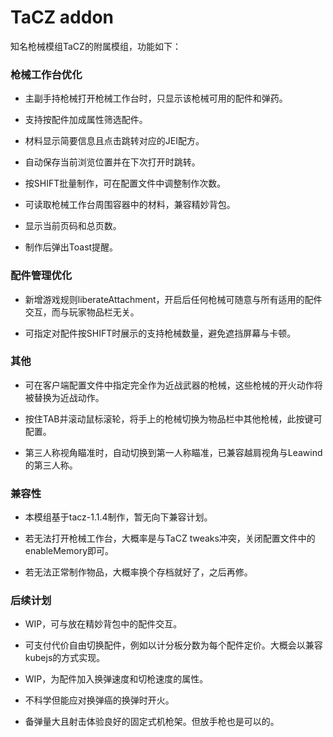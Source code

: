 # TaCZ addon

知名枪械模组TaCZ的附属模组，功能如下：

### 枪械工作台优化

- 主副手持枪械打开枪械工作台时，只显示该枪械可用的配件和弹药。

- 支持按配件加成属性筛选配件。

- 材料显示简要信息且点击跳转对应的JEI配方。

- 自动保存当前浏览位置并在下次打开时跳转。

- 按SHIFT批量制作，可在配置文件中调整制作次数。

- 可读取枪械工作台周围容器中的材料，兼容精妙背包。

- 显示当前页码和总页数。

- 制作后弹出Toast提醒。

### 配件管理优化

- 新增游戏规则liberateAttachment，开启后任何枪械可随意与所有适用的配件交互，而与玩家物品栏无关。

- 可指定对配件按SHIFT时展示的支持枪械数量，避免遮挡屏幕与卡顿。

### 其他

- 可在客户端配置文件中指定完全作为近战武器的枪械，这些枪械的开火动作将被替换为近战动作。

- 按住TAB并滚动鼠标滚轮，将手上的枪械切换为物品栏中其他枪械，此按键可配置。

- 第三人称视角瞄准时，自动切换到第一人称瞄准，已兼容越肩视角与Leawind的第三人称。

### 兼容性

- 本模组基于tacz-1.1.4制作，暂无向下兼容计划。

- 若无法打开枪械工作台，大概率是与TaCZ tweaks冲突，关闭配置文件中的enableMemory即可。

- 若无法正常制作物品，大概率换个存档就好了，之后再修。

### 后续计划

- WIP，可与放在精妙背包中的配件交互。

- 可支付代价自由切换配件，例如以计分板分数为每个配件定价。大概会以兼容kubejs的方式实现。

- WIP，为配件加入换弹速度和切枪速度的属性。

- 不科学但能应对换弹癌的换弹时开火。

- 备弹量大且射击体验良好的固定式机枪架。但放手枪也是可以的。
